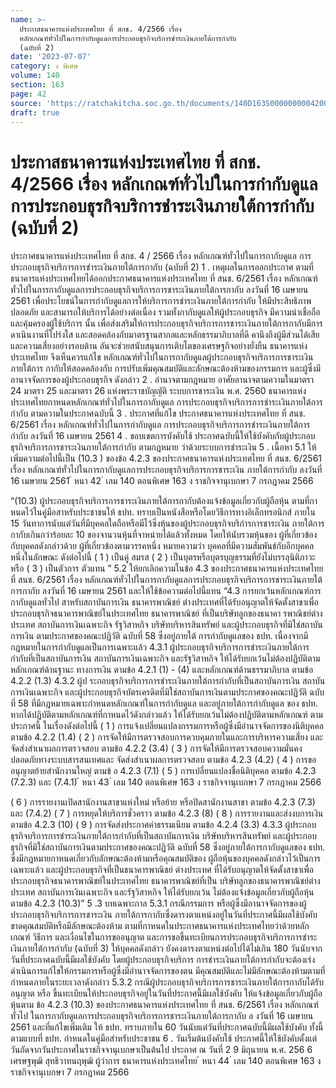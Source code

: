 ```yaml
---
name: >-
  ประกาสธนาคารแห่งประเทศไทย ที่ สกช. 4/2566 เรื่อง
  หลักเกณฑ์ทั่วไปในการกำกับดูแลการประกอบธุรกิจบริการชำระเงินภายใต้การกำกับ
  (ฉบับที่ 2)
date: '2023-07-07'
category: ง พิเศษ
volume: 140
section: 163
page: 42
source: 'https://ratchakitcha.soc.go.th/documents/140D163S0000000004200.pdf'
draft: true
---
```


# ประกาสธนาคารแห่งประเทศไทย ที่ สกช. 4/2566 เรื่อง หลักเกณฑ์ทั่วไปในการกำกับดูแลการประกอบธุรกิจบริการชำระเงินภายใต้การกำกับ (ฉบับที่ 2)

ประกาศธนาคารแห่งประเทศไทย ที่ สกช. 4 / 2566 เรื่อง หลักเกณฑ์ทั่วไปในการกากับดูแล การประกอบธุรกิจบริการการชำระเงินภายใต้การกากับ (ฉบับที่ 2) 1 . เหตุผลในการออกประกาศ ตามที่ธนาคารแห่งประเทศไทยได้ออกประกาศธนาคารแห่งประเทศไทย ที่ สนช. 6/2561 เรื่อง หลักเกณฑ์ทั่วไปในการกากับดูแลการประกอบธุรกิจบริการการชาระเงินภายใต้การกากับ ลงวันที่ 16 เมษายน 2561 เพื่อประโยชน์ในการกำกับดูแลการให้บริการการชำระเงินภายใต้การกำกับ ให้มีประสิทธิภาพ ปลอดภัย และสามารถให้บริการได้อย่างต่อเนื่อง รวมทั้งกากับดูแลให้ผู้ประกอบธุรกิจ มีความน่าเชื่อถือ และคุ้มครองผู้ใช้บริการ นั้น เพื่อส่งเสริมให้การประกอบธุรกิจบริการการชาระเงินภายใต้การกากับมีการดาเนินงานที่โปร่งใส และสอดคล้องกับมาตรฐานสากลและหลักธรรมาภิบาลที่ดี คานึงถึงผู้มีส่วนได้เสียและความเสี่ยงอย่างรอบด้าน อันจะช่วยสนับสนุนการเติบโตของเศรษฐกิจอย่างยั่งยืน ธนาคารแห่งประเทศไทย จึงเห็นควรแก้ไข หลักเกณฑ์ทั่วไปในการกากับดูแลผู้ประกอบธุรกิจบริการการชาระเงินภายใต้การ กากับให้สอดคล้องกับ การปรับเพิ่มคุณสมบัติและลักษณะต้องห้ามของกรรมการ และผู้ซึ่งมีอานาจจัดการของผู้ประกอบธุรกิจ ดังกล่าว 2 . อำนาจตามกฎหมาย อาศัยอานาจตามความในมาตรา 24 มาตรา 25 และมาตรา 26 แห่งพระราชบัญญัติ ระบบการชาระเงิน พ.ศ. 2560 ธนาคารแห่งประเทศไทยกาหนดหลักเกณฑ์ทั่วไปในการกากับดูแล การประกอบธุรกิจบริการการชำระเงินภายใต้การกำกับ ตามความในประกาศฉบับนี้ 3 . ประกาศที่แก้ไข ประกาศธนาคารแห่งประเทศไทย ที่ สนช. 6/2561 เรื่อง หลักเกณฑ์ทั่วไปในการกำกับดูแล การประกอบธุรกิจบริการการชำระเงินภายใต้การกำกับ ลงวันที่ 16 เมษายน 2561 4 . ขอบเขตการบังคับใช้ ประกาศฉบับนี้ให้ใช้บังคับกับผู้ประกอบธุรกิจบริการการชาระเงินภายใต้การกำกับ ตามกฎหมาย ว่าด้วยระบบการชำระเงิน 5 . เนื้อหา 5.1 ให้เพิ่มความต่อไปนี้เป็น (10.3 ) ของข้อ 4.2.3 ของประกาศธนาคารแห่งประเทศไทย ที่ สนช. 6/2561 เรื่อง หลักเกณฑ์ทั่วไปในการกากับดูแลการประกอบธุรกิจบริการการชาระเงิน ภายใต้การกำกับ ลงวันที่ 16 เมษายน 2561 ้ หนา 42 ่ เลม 140 ตอนพิเศษ 163 ง ราชกิจจานุเบกษา 7 กรกฎาคม 2566

“(10.3) ผู้ประกอบธุรกิจบริการการชาระเงินภายใต้การกากับต้องแจ้งข้อมูลเกี่ยวกับผู้ถือหุ้น ตามที่กาหนดไว้ในคู่มือสาหรับประชาชนให้ ธปท. ทราบเป็นหนังสือหรือโดยวิธีการทางอิเล็กทรอนิกส์ ภายใน 15 วันทาการนับแต่วันที่มีบุคคลใดถือหรือมีไว้ซึ่งหุ้นของผู้ประกอบธุรกิจบริกำรการชาระเงิน ภายใต้การกากับเกินกว่าร้อยละ 10 ของจานวนหุ้นที่จาหน่ายได้แล้วทั้งหมด โดยให้นับรวมหุ้นของ ผู้ที่เกี่ยวข้องกับบุคคลดังกล่าวด้วย ผู้ที่เกี่ยวข้องตามวรรคหนึ่ง หมายความว่า บุคคลที่มีความสัมพันธ์กับอีกบุคคลหนึ่งในลักษณะ ดังต่อไปนี้ ( 1 ) เป็นคู่ สมรส ( 2 ) เป็นบุตรหรือบุตรบุญธรรมที่ยังไม่บรรลุนิติภาวะ หรือ ( 3 ) เป็นตัวการ ตัวแทน ” 5.2 ให้ยกเลิกความในข้อ 4.3 ของประกาศธนาคารแห่งประเทศไทย ที่ สนช. 6/2561 เรื่อง หลักเกณฑ์ทั่วไปในการกากับดูแลการประกอบธุรกิจบริการการชาระเงินภายใต้การกากับ ลงวันที่ 16 เมษายน 2561 และให้ใช้ข้อความต่อไปนี้แทน “4.3 การยกเว้นหลักเกณฑ์การกากับดูแลทั่วไป สาหรับสถาบันการเงิน ธนาคารพาณิชย์ ต่างประเทศที่ได้รับอนุญาตให้จัดตั้งสาขาเพื่อประกอบธุรกิจธนาคารพาณิชย์ในประเทศไทย ธนาคารพาณิชย์ ที่เป็นบริษัทลูกของธนาคา รพาณิชย์ต่างประเทศ สถาบันการเงินเฉพาะกิจ รัฐวิสาหกิจ บริษัทบริหารสินทรัพย์ และผู้ประกอบธุรกิจที่มิใช่สถาบันการเงิน ตามประกาศของคณะปฏิวัติ ฉบับที่ 58 ซึ่งอยู่ภายใต้ การกำกับดูแลของ ธปท. เนื่องจากมีกฎหมายในการกำกับดูแลเป็นการเฉพาะแล้ว 4.3.1 ผู้ประกอบธุรกิจบริการการชำระเงินภายใต้การกำกับที่เป็นสถาบันการเงิน สถาบันการเงินเฉพาะกิจ และรัฐวิสาหกิจ ให้ได้รับยกเว้นไม่ต้องปฏิบัติตามหลักเกณฑ์ด้านฐานะ ทางการเงิน ตามข้อ 4.2.1 (1) - (4) และหลักเกณฑ์ด้านธรรมาภิบาล ตามข้อ 4.2.2 (1.3) 4.3.2 ผู้ป ระกอบธุรกิจบริการการชำระเงินภายใต้การกำกับที่เป็นสถาบันการเงิน สถาบันการเงินเฉพาะกิจ และผู้ประกอบธุรกิจบัตรเครดิตที่มิใช่สถาบันการเงินตามประกาศของคณะปฏิวัติ ฉบับที่ 58 ที่มีกฎหมายเฉพาะกำหนดหลักเกณฑ์ในการกำกับดูแล และอยู่ภายใต้การกำกับดูแล ของ ธปท. หากได้ปฏิบัติตามหลักเกณฑ์ที่กาหนดไว้ดังกล่าวแล้ว ให้ได้รับยกเว้นไม่ต้องปฏิบัติตามหลักเกณฑ์ ตามประกาศนี้ ในเรื่องดังต่อไปนี้ ( 1 ) การแจ้งเปลี่ยนแปลงกรรมการหรือผู้ซึ่งมีอำนาจจัดการของนิติบุคคล ตามข้อ 4.2.2 (1.4) ( 2 ) การจัดให้มีการตรวจสอบการควบคุมภายในและการบริหารความเสี่ยง และจัดส่งสำเนาผลการตรวจสอบ ตามข้อ 4.2.2 (3.4) ( 3 ) การจัดให้มีการตรวจสอบความมั่นคงปลอดภัยทางระบบสารสนเทศและ จัดส่งสำเนาผลการตรวจสอบ ตามข้อ 4.2.3 (4.2) ( 4 ) การขออนุญาตย้ายสำนักงานใหญ่ ตามข้ อ 4.2.3 (7.1) ( 5 ) การเปลี่ยนแปลงชื่อนิติบุคคล ตามข้อ 4.2.3 (7.2.3) และ (7.4.1) ้ หนา 43 ่ เลม 140 ตอนพิเศษ 163 ง ราชกิจจานุเบกษา 7 กรกฎาคม 2566

( 6 ) การรายงานเปิดสานักงานสาขาแห่งใหม่ หรือย้าย หรือปิดสานักงานสาขา ตามข้อ 4.2.3 (7.3) และ (7.4.2) ( 7 ) การหยุดให้บริการชั่วคราว ตามข้อ 4.2.3 (8) ( 8 ) การรายงานและส่งงบการเงิน ตามข้อ 4.2.3 (10) ( 9 ) การจัดส่งประกาศค่าธรรมเนียม ตามข้อ 4.2.4 (3.3) 4.3.3 ผู้ประกอบธุรกิจบริการการชำระเงินภายใต้การกำกับที่เป็นสถาบันการเงิน บริษัทบริหารสินทรัพย์ และผู้ประกอบธุรกิจที่มิใช่สถาบันการเงินตามประกาศของคณะปฏิวัติ ฉบับที่ 58 ซึ่งอยู่ภายใต้การกากับดูแลของ ธปท. ซึ่งมีกฎหมายกาหนดเกี่ยวกับลักษณะต้องห้ามหรือคุณสมบัติของ ผู้ถือหุ้นของบุคคลดังกล่าวไว้เป็นการเฉพาะแล้ว และผู้ประกอบธุรกิจที่เป็นธนาคารพาณิชย์ ต่างประเทศ ที่ได้รับอนุญาตให้จัดตั้งสาขาเพื่อประกอบธุรกิจธนาคารพาณิชย์ในประเทศไทย ธนาคารพาณิชย์ที่เป็น บริษัทลูกของธนาคารพาณิชย์ต่างประเทศ สถาบันการเงินเฉพาะกิจ และรัฐวิสาหกิจ ให้ได้รับยกเว้น ไม่ต้องแจ้งข้อมูลเกี่ยวกับผู้ถือหุ้นตามข้อ 4.2.3 (10.3)” 5 .3 บทเฉพาะกาล 5.3.1 กรณีกรรมการ หรือผู้ซึ่งมีอานาจจัดการของผู้ประกอบธุรกิจบริการการชาระเงิน ภายใต้การกากับซึ่งดารงตาแหน่งอยู่ในวันที่ประกาศนี้มีผลใช้บังคับ ขาดคุณสมบัติหรือมีลักษณะต้องห้าม ตามที่กาหนดในประกาศธนาคารแห่งประเทศไทยว่าด้วยหลักเกณฑ์ วิธีการ และเงื่อนไขในการขออนุญาต และการขอขึ้นทะเบียนการประกอบธุรกิจบริการการชำระเงินภายใต้การกำกับ (ฉบับที่ 3) ให้บุคคลดังกล่าว ยังคงดารงตาแหน่งต่อไปได้ไม่เกิน 180 วันนับจากวันที่ประกาศฉบับนี้มีผลใช้บังคับ โดยผู้ประกอบธุรกิจบริการ การชำระเงินภายใต้การกำกับจะต้องเร่งดำเนินการแก้ไขให้กรรมการหรือผู้ซึ่งมีอำนาจจัดการของตน มีคุณสมบัติและไม่มีลักษณะต้องห้ามตามที่กำหนดภายในระยะเวลาดังกล่าว 5.3.2 กรณีผู้ประกอบธุรกิจบริการการชาระเงินภายใต้การกากับได้รับอนุญาต หรือ ขึ้นทะเบียนให้ประกอบธุรกิจอยู่ในวันที่ประกาศนี้มีผลใช้บังคับ ให้แจ้งข้อมูลเกี่ยวกับผู้ถือหุ้นตาม ข้อ 4.2.3 (10.3) ของประกาศธนาคารแห่งประเทศไทย ที่ สนช. 6/2561 เรื่อง หลักเกณฑ์ทั่วไป ในการกากับดูแลการประกอบธุรกิจบริการการชาระเงินภายใต้การกากับ ล งวันที่ 16 เมษายน 2561 และที่แก้ไขเพิ่มเติม ให้ ธปท. ทราบภายใน 60 วันนับแต่วันที่ประกาศฉบับนี้มีผลใช้บังคับ ทั้งนี้ ตามแบบที่ ธปท. กำหนดในคู่มือสำหรับประชาชน 6 . วันเริ่มต้นบังคับใช้ ประกาศนี้ให้ใช้บังคับตั้งแต่วันถัดจากวันประกาศในราชกิจจานุเบกษาเป็นต้นไป ประกาศ ณ วันที่ 2 9 มิถุนายน พ.ศ. 256 6 เศรษฐพุฒิ สุทธิวาทนฤพุฒิ ผู้ว่าการ ธนาคารแห่งประเทศไทย ้ หนา 44 ่ เลม 140 ตอนพิเศษ 163 ง ราชกิจจานุเบกษา 7 กรกฎาคม 2566
